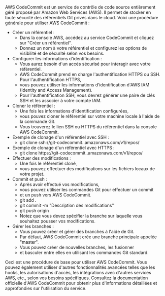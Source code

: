 AWS CodeCommit est un service de contrôle de code source entièrement géré proposé par Amazon Web Services (AWS). 
Il permet de stocker en toute sécurité des référentiels Git privés dans le cloud. 
Voici une procédure générale pour utiliser AWS CodeCommit :

- Créer un référentiel : 
  - Dans la console AWS, accédez au service CodeCommit et cliquez sur "Créer un référentiel". 
  - Donnez un nom à votre référentiel et configurez les options de visibilité et de sécurité selon vos besoins.
- Configurer les informations d'identification :
  - Vous aurez besoin d'un accès sécurisé pour interagir avec votre référentiel.
  - AWS CodeCommit prend en charge l'authentification HTTPS ou SSH. Pour l'authentification HTTPS,
  - vous pouvez utiliser les informations d'identification d'AWS IAM (Identity and Access Management).
  - Pour l'authentification SSH, vous devrez générer une paire de clés SSH et les associer à votre compte IAM.
- Cloner le référentiel :
  - Une fois les informations d'identification configurées,
  - vous pouvez cloner le référentiel sur votre machine locale à l'aide de la commande Git.
  - Vous trouverez le lien SSH ou HTTPS du référentiel dans la console AWS CodeCommit.
- Exemple de clonage d'un référentiel avec SSH :
  - git clone ssh://git-codecommit.<region>.amazonaws.com/v1/repos/<nom-du-referentiel>
- Exemple de clonage d'un référentiel avec HTTPS :
  - git clone https://git-codecommit.<region>.amazonaws.com/v1/repos/<nom-du-referentiel>
- Effectuer des modifications :
  - Une fois le référentiel cloné,
  - vous pouvez effectuer des modifications sur les fichiers locaux de votre projet.
- Commit et push :
  - Après avoir effectué vos modifications,
  - vous pouvez utiliser les commandes Git pour effectuer un commit
  - et un push vers AWS CodeCommit.
  - git add .
  - git commit -m "Description des modifications"
  - git push origin <branche>
  - Notez que vous devez spécifier la branche sur laquelle vous souhaitez pousser vos modifications.
- Gérer les branches :
  - Vous pouvez créer et gérer des branches à l'aide de Git.
  - Par défaut, AWS CodeCommit crée une branche principale appelée "master".
  - Vous pouvez créer de nouvelles branches, les fusionner
  - et basculer entre elles en utilisant les commandes Git standard.

Ceci est une procédure de base pour utiliser AWS CodeCommit. 
Vous pouvez également utiliser d'autres fonctionnalités avancées telles que les hooks, 
les autorisations d'accès, les intégrations avec d'autres services AWS, etc., 
selon vos besoins spécifiques. Consultez la documentation officielle d'AWS CodeCommit 
pour obtenir plus d'informations détaillées et approfondies sur l'utilisation du service.
